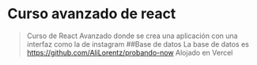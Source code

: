 # Curso avanzado de react
>Curso de React Avanzado donde se crea una aplicación con una interfaz como la de instagram
##Base de datos
>La base de datos es https://github.com/AliLorentz/probando-now
>Alojado en Vercel
